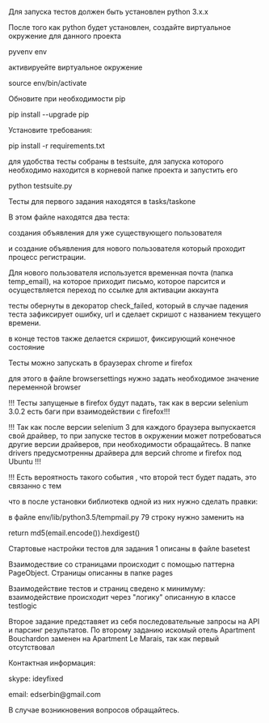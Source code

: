 <p>Для запуска тестов должен быть установлен python 3.x.x</p>
<p>После того как python будет установлен, создайте виртуальное окружение для данного проекта</p>
<p>pyvenv env</p>
<p> активируейте виртуальное окружение</p>
<p> source env/bin/activate</p>
<p> Обновите при необходимости pip</p>
<p> pip install --upgrade pip</p>
<p> Установите требования:</p>
<p> pip install -r requirements.txt</p>
<p></p>
<p>для удобства тесты собраны в testsuite, для запуска которого необходимо находится в корневой папке проекта и запустить его</p>
<p>python testsuite.py</p>
<p></p>
<p> Тесты для первого задания находятся в tasks/taskone</p>
<p> В этом  файле находятся два теста:</p>
<p> создания объявления для уже существующего пользователя</p>
<p> и создание объявления для нового пользователя который проходит процесс регистрации.</p>
<p> Для нового пользователя используется временная почта (папка temp_email), на которое приходит письмо, которое парсится и осуществляется переход по ссылке для активации аккаунта </p>
<p> тесты обернуты в декоратор check_failed, который в случае падения теста зафиксирует ошибку, url и сделает скришот с названием текущего времени. </p>
<p> в конце тестов также делается скришот, фиксирующий конечное состояние</p>
<p></p>
<p> Тесты можно запускать в браузерах chrome и firefox </p>
<p>для этого в файле browsersettings нужно задать необходимое значение переменной browser</p>
<p> !!! Тесты запущеные в firefox будут падать, так как в версии selenium 3.0.2 есть баги при взаимодействии с firefox!!!</p> 
<p> !!! Так как после версии selenium 3 для каждого браузера выпускается свой драйвер, то при запуске тестов в окружении может потребоваться другие версии драйверов, при необходимости обращайтесь. В папке drivers предусмотренны драйвера для версий chrome и firefox под Ubuntu !!!</p>
<p> !!! Есть вероятность такого события , что второй тест будет падать, это связанно с тем  </p>
<p> что в после установки библиотекв одной из них нужно сделать правки: </p>
<p> в файле env/lib/python3.5/tempmail.py 79 строку нужно заменить на </p>
<p> return md5(email.encode()).hexdigest() </p>
<p> Стартовые настройки тестов для задания 1 описаны в файле basetest </p>
<p> Взаимодествие со страницами происходит с помощью паттерна PageObject. Страницы описанны в папке pages</p> 
<p>Взаимодействие тестов и страниц сведено к минимуму: взаимодействие происходит через "логику" описанную в классе testlogic</p>
<p></p>
<p>Второе задание представяет из себя последовательные запросы на API и парсинг результатов. По второму заданию искомый отель Apartment Bouchardon заменен на Apartment Le Marais, так как первый отсутствовал</p>
<p></p>
<p>Контактная информация:</p>
<p>skype: ideyfixed</p>
<p>email: edserbin@gmail.com</p>
<p>В случае возникновения вопросов обращайтесь.</p>